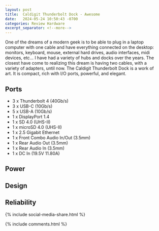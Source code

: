 ```yaml
---
layout: post
title:  Caldigit Thunderbolt Dock - Awesome
date:   2024-05-24 10:50:43 -0700
categories: Review Hardware 
excerpt_separator: <!--more-->
---
```


One of the dreams of a modern geek is to be able to plug in a laptop computer with one cable and have everything connected on the desktop: monitors, keyboard, mouse, external hard drives, audio interfaces, midi devices, etc... I have had a variety of hubs and docks over the years. The closest have come to realizing this dream is having two cables, with a variety of adapters, until now. The Caldigit Thunderbolt Dock is a work of art. It is compact, rich with I/O ports, powerful, and elegant. <!--more-->

## Ports

- 3 x Thunderbolt 4 (40Gb/s)
- 3 x USB-C (10Gb/s)
- 5 x USB-A (10Gb/s)
- 1 x DisplayPort 1.4
- 1 x SD 4.0 (UHS-II)
- 1 x microSD 4.0 (UHS-II)
- 1 x 2.5 Gigabit Ethernet
- 1 x Front Combo Audio In/Out (3.5mm)
- 1 x Rear Audio Out (3.5mm)
- 1 x Rear Audio In (3.5mm)
- 1 x DC In (19.5V 11.80A)

## Power



## Design



## Reliability 





{% include social-media-share.html %}

{% include comments.html %}
